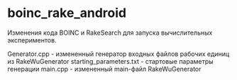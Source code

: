 # boinc_rake_android
Изменения кода BOINC и RakeSearch для запуска вычислительных экспериментов.

Generator.cpp - измененный генератор входных файлов рабочих единиц из RakeWuGenerator
starting_parameters.txt - стартовые параметры генерации
main.cpp - измененный main-файл RakeWuGenerator
